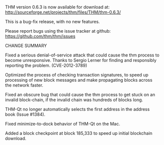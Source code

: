 THM version 0.6.3 is now available for download at:
  http://sourceforge.net/projects/thm/files/THM/thm-0.6.3/

This is a bug-fix release, with no new features.

Please report bugs using the issue tracker at github:
  https://github.com/thm/thm/issues

CHANGE SUMMARY

Fixed a serious denial-of-service attack that could cause the
thm process to become unresponsive. Thanks to Sergio Lerner
for finding and responsibly reporting the problem. (CVE-2012-3789)

Optimized the process of checking transaction signatures, to
speed up processing of new block messages and make propagating
blocks across the network faster.

Fixed an obscure bug that could cause the thm process to get
stuck on an invalid block-chain, if the invalid chain was
hundreds of blocks long.

THM-Qt no longer automatically selects the first address
in the address book (Issue #1384).

Fixed minimize-to-dock behavior of THM-Qt on the Mac.

Added a block checkpoint at block 185,333 to speed up initial
blockchain download.
